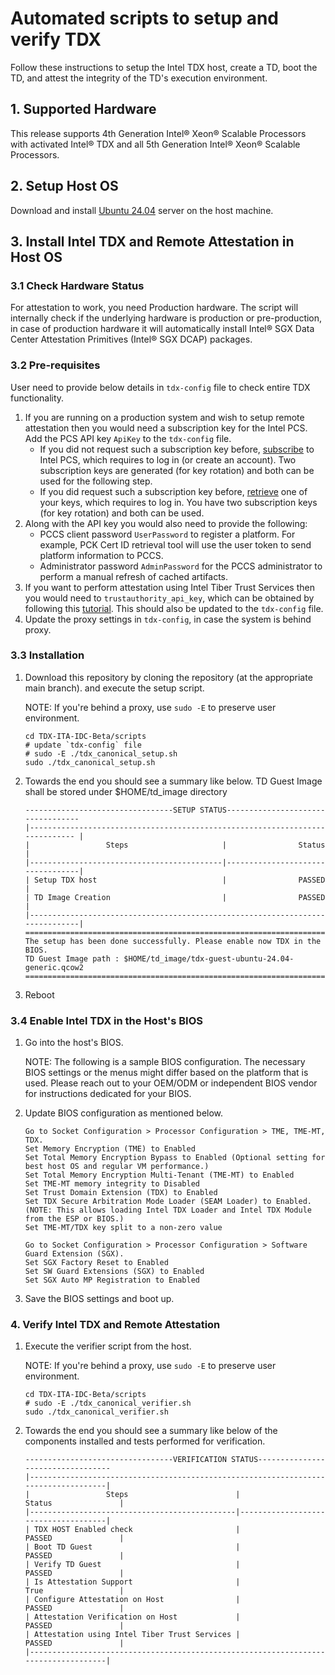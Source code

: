 # Automated scripts to setup and verify TDX

Follow these instructions to setup the Intel TDX host, create a TD, boot the TD, and attest the integrity of the TD's execution environment.

## 1. Supported Hardware
This release supports 4th Generation Intel® Xeon® Scalable Processors with activated Intel® TDX and all 5th Generation Intel® Xeon® Scalable Processors.

## 2. Setup Host OS
Download and install [Ubuntu 24.04](https://releases.ubuntu.com/24.04/ubuntu-24.04-live-server-amd64.iso) server on the host machine.

## 3. Install Intel TDX and Remote Attestation in Host OS

### 3.1 Check Hardware Status
For attestation to work, you need Production hardware. The script will internally check if the underlying hardware is production or pre-production, in case of production hardware it will automatically install Intel® SGX Data Center Attestation Primitives (Intel® SGX DCAP) packages.

### 3.2 Pre-requisites
User need to provide below details in `tdx-config` file to check entire TDX functionality.
1. If you are running on a production system and wish to setup remote attestation then you would need a subscription key for the Intel PCS. Add the PCS API key `ApiKey` to the `tdx-config` file.
   + If you did not request such a subscription key before, [subscribe](https://api.portal.trustedservices.intel.com/products#product=liv-intel-software-guard-extensions-provisioning-certification-service) to Intel PCS, which requires to log in (or create an account). Two subscription keys are generated (for key rotation) and both can be used for the following step.
   + If you did request such a subscription key before, [retrieve](https://api.portal.trustedservices.intel.com/manage-subscriptions) one of your keys, which requires to log in. You have two subscription keys (for key rotation) and both can be used.
2. Along with the API key you would also need to provide the following:
   + PCCS client password `UserPassword` to register a platform. For example, PCK Cert ID retrieval tool will use the user token to send platform information to PCCS.
   + Administrator password `AdminPassword` for the PCCS administrator to perform a manual refresh of cached artifacts.
3. If you want to perform attestation using Intel Tiber Trust Services then you would need to `trustauthority_api_key`, which can be obtained by following this [tutorial](https://docs.trustauthority.intel.com/main/articles/tutorial-api-key.html?tabs=attestation-api-key-portal%2Cattestation-sgx-client). This should also be updated to the `tdx-config` file.
4. Update the proxy settings in `tdx-config`, in case the system is behind proxy.

### 3.3 Installation
1. Download this repository by cloning the repository (at the appropriate main branch). and execute the setup script.

   NOTE: If you're behind a proxy, use `sudo -E` to preserve user environment.

   ```
   cd TDX-ITA-IDC-Beta/scripts
   # update `tdx-config` file
   # sudo -E ./tdx_canonical_setup.sh
   sudo ./tdx_canonical_setup.sh
   ```
2. Towards the end you should see a summary like below. TD Guest Image shall be stored under $HOME/td_image directory

   ```
   ---------------------------------SETUP STATUS----------------------------------
   |----------------------------------------------------------------------------- |
   |                 Steps                     |                Status            |
   |-------------------------------------------|----------------------------------|
   | Setup TDX host                            |                PASSED            |
   | TD Image Creation                         |                PASSED            |
   |------------------------------------------------------------------------------|
   ===============================================================================
   The setup has been done successfully. Please enable now TDX in the BIOS.
   TD Guest Image path : $HOME/td_image/tdx-guest-ubuntu-24.04-generic.qcow2
   ===============================================================================
   ```
3. Reboot

### 3.4 Enable Intel TDX in the Host's BIOS

1. Go into the host's BIOS.

   NOTE: The following is a sample BIOS configuration. The necessary BIOS settings or the menus might differ based on the platform that is used. Please reach out to your OEM/ODM or independent BIOS vendor for instructions dedicated for your BIOS.

2. Update BIOS configuration as mentioned below.
   ```
   Go to Socket Configuration > Processor Configuration > TME, TME-MT, TDX.
   Set Memory Encryption (TME) to Enabled
   Set Total Memory Encryption Bypass to Enabled (Optional setting for best host OS and regular VM performance.)
   Set Total Memory Encryption Multi-Tenant (TME-MT) to Enabled
   Set TME-MT memory integrity to Disabled
   Set Trust Domain Extension (TDX) to Enabled
   Set TDX Secure Arbitration Mode Loader (SEAM Loader) to Enabled. (NOTE: This allows loading Intel TDX Loader and Intel TDX Module from the ESP or BIOS.)
   Set TME-MT/TDX key split to a non-zero value

   Go to Socket Configuration > Processor Configuration > Software Guard Extension (SGX).
   Set SGX Factory Reset to Enabled
   Set SW Guard Extensions (SGX) to Enabled
   Set SGX Auto MP Registration to Enabled
   ```

3. Save the BIOS settings and boot up.

### 4. Verify Intel TDX and Remote Attestation

1. Execute the verifier script from the host.

   NOTE: If you're behind a proxy, use `sudo -E` to preserve user environment.

   ```
   cd TDX-ITA-IDC-Beta/scripts
   # sudo -E ./tdx_canonical_verifier.sh
   sudo ./tdx_canonical_verifier.sh
   ```

2. Towards the end you should see a summary like below of the components installed and tests performed for verification.

   ```
   ---------------------------------VERIFICATION STATUS----------------------------------
   |------------------------------------------------------------------------------------|
   |                 Steps                        |                Status               |
   |----------------------------------------------|-------------------------------------|
   | TDX HOST Enabled check                       |                PASSED               |
   | Boot TD Guest                                |                PASSED               |
   | Verify TD Guest                              |                PASSED               |
   | Is Attestation Support                       |                True                 |
   | Configure Attestation on Host                |                PASSED               |
   | Attestation Verification on Host             |                PASSED               |
   | Attestation using Intel Tiber Trust Services |                PASSED               |
   |------------------------------------------------------------------------------------|
   ```
